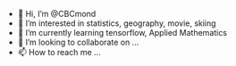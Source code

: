 - 👋 Hi, I’m @CBCmond
- 👀 I’m interested in statistics, geography, movie, skiing
- 🌱 I’m currently learning tensorflow, Applied Mathematics
- 💞️ I’m looking to collaborate on ...
- 📫 How to reach me ...

<!---
CBCmond/CBCmond is a ✨ special ✨ repository because its `README.md` (this file) appears on your GitHub profile.
You can click the Preview link to take a look at your changes.
--->
